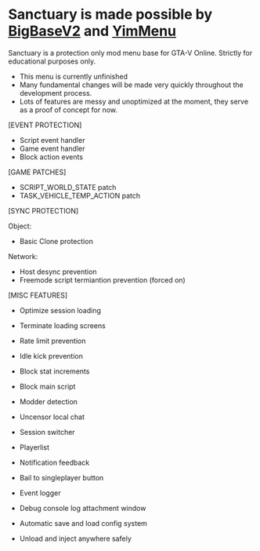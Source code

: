# Sanctuary is made possible by [BigBaseV2](https://github.com/Pocakking/BigBaseV2) and [YimMenu](https://github.com/Yimura/YimMenu)
Sanctuary is a protection only mod menu base for GTA-V Online.
Strictly for educational purposes only.

* This menu is currently unfinished
* Many fundamental changes will be made very quickly throughout the development process.
* Lots of features are messy and unoptimized at the moment,
they serve as a proof of concept for now.

[EVENT PROTECTION]

* Script event handler
* Game event handler
* Block action events

[GAME PATCHES]

* SCRIPT_WORLD_STATE patch
* TASK_VEHICLE_TEMP_ACTION patch

[SYNC PROTECTION]

Object:

* Basic Clone protection

Network:

* Host desync prevention
* Freemode script termiantion prevention (forced on)

[MISC FEATURES]

* Optimize session loading
* Terminate loading screens
* Rate limit prevention
* Idle kick prevention
* Block stat increments
* Block main script
* Modder detection
* Uncensor local chat

* Session switcher
* Playerlist
* Notification feedback
* Bail to singleplayer button
* Event logger
* Debug console log attachment window
* Automatic save and load config system
* Unload and inject anywhere safely
